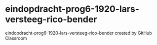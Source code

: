 # eindopdracht-prog6-1920-lars-versteeg-rico-bender
eindopdracht-prog6-1920-lars-versteeg-rico-bender created by GitHub Classroom
